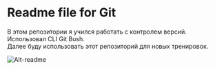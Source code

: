 # Readme file for Git

В этом репозитории я учился работать с контролем версий. Использовал CLI Git Bush.  
Далее буду использовать этот репозиторий для новых тренировок.  

![Alt-readme](https://i.ibb.co/FHZqDQv/readme.png "readme")

